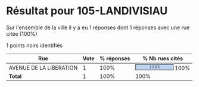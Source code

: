 # Résultat pour 105-LANDIVISIAU

Sur l'ensemble de la ville il y a eu 1 réponses dont 1 réponses avec une rue citée (100%)

1 points noirs identifiés

| Rue | Vote | % réponses | % Nb rues cités|
|-----|------|------------|----------------|
| AVENUE DE LA LIBERATION | 1 | 100% | <img src="../../img/bar_100.gif" />&nbsp;100%|
| **Total** | 1 | 100% | 100%|
